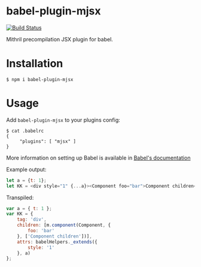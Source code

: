 # babel-plugin-mjsx

[![Build Status](https://travis-ci.org/Naddiseo/babel-plugin-mjsx.svg?branch=master)](https://travis-ci.org/Naddiseo/babel-plugin-mjsx)

Mithril precompilation JSX plugin for babel.

Installation
============

    $ npm i babel-plugin-mjsx

Usage
=====

Add `babel-plugin-mjsx` to your plugins config:

    $ cat .babelrc
    {
         "plugins": [ "mjsx" ]
    }

More information on setting up Babel is available in [Babel's documentation](https://babeljs.io/docs/setup/)

Example output:
```javascript
let a = {t: 1};
let KK = <div style="1" {...a}><Component foo="bar">Component children</Component></div>;
```
Transpiled:
```javascript
var a = { t: 1 };
var KK = {
	tag: 'div',
	children: [m.component(Component, {
		foo: 'bar'
	}, ['Component children'])],
	attrs: babelHelpers._extends({
		style: '1'
	}, a)
};
```
